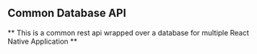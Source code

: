 ## Common Database API

** This is a common rest api wrapped over a database for multiple React Native Application **



